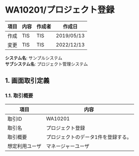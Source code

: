 # WA10201/プロジェクト登録

|項目|内容|作成者|作成日|
|---|---|---|---|
|作成|TIS|TIS|2019/05/13|
|変更|TIS|TIS|2022/12/13|

**システム名**: サンプルシステム  
**サブシステム名**: プロジェクト管理システム

## 1. 画面取引定義

### 1.1. 取引概要

|項目|内容|
|---|---|
|取引ID|WA10201|
|取引名|プロジェクト登録|
|取引概要|プロジェクトのデータ1件を登録する。|
|想定利用ユーザ|マネージャーユーザ|